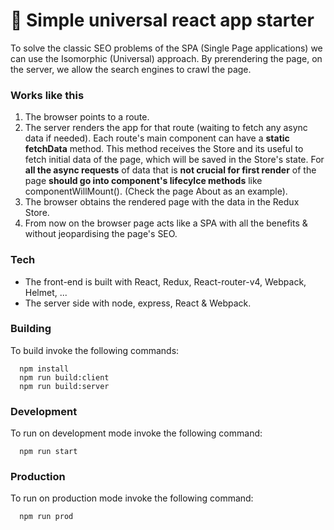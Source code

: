 # 🚀 Simple universal react app starter

To solve the classic SEO problems of the SPA (Single Page applications) we can use the Isomorphic (Universal) approach.
By prerendering the page, on the server, we allow the search engines to crawl the page.

### Works like this
1. The browser points to a route.
2. The server renders the app for that route (waiting to fetch any async data if needed).
  Each route's main component can have a **static fetchData** method.
  This method receives the Store and its useful to fetch initial data of the page, which will be saved in the Store's state.
  For **all the async requests** of data that is **not crucial for first render** of the page **should go into component's lifecylce methods** like componentWillMount().
  (Check the page About as an example).
3. The browser obtains the rendered page with the data in the Redux Store.
4. From now on the browser page acts like a SPA with all the benefits & without jeopardising the page's SEO.


### Tech
- The front-end is built with React, Redux, React-router-v4, Webpack, Helmet, ...
- The server side with node, express, React & Webpack.

### Building
To build invoke the following commands:

```
  npm install
  npm run build:client
  npm run build:server
```

### Development
To run on development mode invoke the following command:

```
  npm run start
```


### Production
To run on production mode invoke the following command:

```
  npm run prod
```
